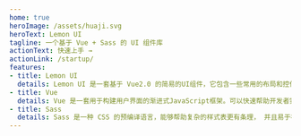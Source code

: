 ```yaml
---
home: true
heroImage: /assets/huaji.svg
heroText: Lemon UI
tagline: 一个基于 Vue + Sass 的 UI 组件库
actionText: 快速上手 →
actionLink: /startup/
features:
- title: Lemon UI
  details: Lemon UI 是一套基于 Vue2.0 的简易的UI组件，它包含一些常用的布局和控件，帮助开发者快速构筑移动端和PC端界面。
- title: Vue
  details: Vue 是一套用于构建用户界面的渐进式JavaScript框架。可以快速帮助开发者实现响应的数据绑定和组合的视图组件
- title: Sass
  details: Sass 是一种 CSS 的预编译语言，能够帮助复杂的样式表更有条理， 并且易于在项目内部或跨项目共享设计。
---
```


